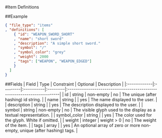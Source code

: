 #Item Definitions

##Example
```json
{ "file_type": "items"
, "definitions": [
    { "id": "WEAPON_SWORD_SHORT"
    , "name": "short sword"
    , "description": "A simple short sword."
    , "symbol": "/"
    , "symbol_color": "grey"
    , "weight": 2000
    , "tags": ["WEAPON", "WEAPON_EDGED"]
    }
  ]
}
```
##Fields
| Field        | Type     | Constraint | Optional | Description                                                               |
|:-------------|:---------|:-----------|:---------|:--------------------------------------------------------------------------|
| id           | string   | non-empty  | no       | The unique (after hashing) id string.                                     |
| name         | string   |            | yes      | The name displayed to the user.                                           |
| description  | string   |            | yes      | The description displayed to the user.                                    |
| symbol       | string   | non-empty  | no       | The visible glyph used to the display as a textual representation.        |
| symbol_color | string   |            | yes      | The color used for the glyph. White if omitted.                           |
| weight       | integer  | weight > 0 | no       | The weight of the item.                                                   |
| tags         | array    |            | yes      | An optional array of zero or more non-empty, unique (after hashing) tags. |
